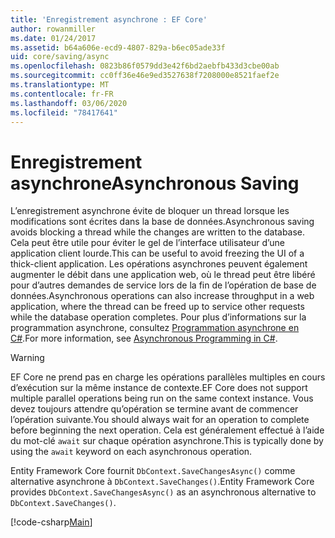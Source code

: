 ```yaml
---
title: 'Enregistrement asynchrone : EF Core'
author: rowanmiller
ms.date: 01/24/2017
ms.assetid: b64a606e-ecd9-4807-829a-b6ec05ade33f
uid: core/saving/async
ms.openlocfilehash: 0823b86f0579dd3e42f6bd2aebfb433d3cbe00ab
ms.sourcegitcommit: cc0ff36e46e9ed3527638f7208000e8521faef2e
ms.translationtype: MT
ms.contentlocale: fr-FR
ms.lasthandoff: 03/06/2020
ms.locfileid: "78417641"
---
```

# <a name="asynchronous-saving"></a><span data-ttu-id="56ccb-102">Enregistrement asynchrone</span><span class="sxs-lookup"><span data-stu-id="56ccb-102">Asynchronous Saving</span></span>

<span data-ttu-id="56ccb-103">L’enregistrement asynchrone évite de bloquer un thread lorsque les modifications sont écrites dans la base de données.</span><span class="sxs-lookup"><span data-stu-id="56ccb-103">Asynchronous saving avoids blocking a thread while the changes are written to the database.</span></span> <span data-ttu-id="56ccb-104">Cela peut être utile pour éviter le gel de l’interface utilisateur d’une application client lourde.</span><span class="sxs-lookup"><span data-stu-id="56ccb-104">This can be useful to avoid freezing the UI of a thick-client application.</span></span> <span data-ttu-id="56ccb-105">Les opérations asynchrones peuvent également augmenter le débit dans une application web, où le thread peut être libéré pour d’autres demandes de service lors de la fin de l’opération de base de données.</span><span class="sxs-lookup"><span data-stu-id="56ccb-105">Asynchronous operations can also increase throughput in a web application, where the thread can be freed up to service other requests while the database operation completes.</span></span> <span data-ttu-id="56ccb-106">Pour plus d’informations sur la programmation asynchrone, consultez [Programmation asynchrone en C#](https://docs.microsoft.com/dotnet/csharp/async).</span><span class="sxs-lookup"><span data-stu-id="56ccb-106">For more information, see [Asynchronous Programming in C#](https://docs.microsoft.com/dotnet/csharp/async).</span></span>

> [!WARNING]  
> <span data-ttu-id="56ccb-107">EF Core ne prend pas en charge les opérations parallèles multiples en cours d’exécution sur la même instance de contexte.</span><span class="sxs-lookup"><span data-stu-id="56ccb-107">EF Core does not support multiple parallel operations being run on the same context instance.</span></span> <span data-ttu-id="56ccb-108">Vous devez toujours attendre qu’opération se termine avant de commencer l’opération suivante.</span><span class="sxs-lookup"><span data-stu-id="56ccb-108">You should always wait for an operation to complete before beginning the next operation.</span></span> <span data-ttu-id="56ccb-109">Cela est généralement effectué à l’aide du mot-clé `await` sur chaque opération asynchrone.</span><span class="sxs-lookup"><span data-stu-id="56ccb-109">This is typically done by using the `await` keyword on each asynchronous operation.</span></span>

<span data-ttu-id="56ccb-110">Entity Framework Core fournit `DbContext.SaveChangesAsync()` comme alternative asynchrone à `DbContext.SaveChanges()`.</span><span class="sxs-lookup"><span data-stu-id="56ccb-110">Entity Framework Core provides `DbContext.SaveChangesAsync()` as an asynchronous alternative to `DbContext.SaveChanges()`.</span></span>

[!code-csharp[Main](../../../samples/core/Saving/Async/Sample.cs#Sample)]
